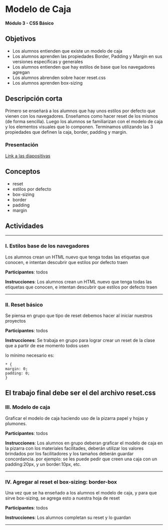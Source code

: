 # Modelo de Caja

**Módulo 3 - CSS Básico**

## Objetivos

- Los alumnos entienden que existe un modelo de caja
- Los alumnos aprenden las propiedades Border, Padding y Margin en sus versiones específicas y generales
- Los alumnos entienden que hay estilos de base que los navegadores agregan
- Los alumnos abrenden sobre hacer reset.css
- Los alumnos aprenden box-sizing

## Descripción corta

Primero se enseñará a los alumnos que hay unos estilos por defecto que vienen con los navegadores.
Enseñamos como hacer reset de los mismos (de forma sencilla).
Luego los alumnos se familiarizan con el modelo de caja y los elementos visuales que lo componen.
Terminamos utilizando las 3 propiedades que definen la caja, border, padding y margin.

### Presentación

[Link a las diapositivas](https://docs.google.com/presentation/d/19J-B6VWbIBX7XRljIltm1RfKwBP3U8voQXhjTGhzucc/edit#slide=id.g472734ca5e_0_38)

## Conceptos

- reset
- estilos por defecto
- box-sizing
- border
- padding
- margin

## Actividades

---

### I. Estilos base de los navegadores

Los alumnos crean un HTML nuevo que tenga todas las etiquetas que conocen, e intentan descubrir que estilos por defecto traen

**Participantes**: todos

**Instrucciones**: Los alumnos crean un HTML nuevo que tenga todas las etiquetas que conocen, e intentan descubrir que estilos por defecto traen

---

### II. Reset básico

Se piensa en grupo que tipo de reset debemos hacer al iniciar nuestros proyectos

**Participantes**: todos

**Instrucciones**: Se trabaja en grupo para lograr crear un reset de la clase que a partir de ese momento todos usen

lo mínimo necesario es:

```
* {
margin: 0;
padding: 0;
}

```

## El trabajo final debe ser el del archivo reset.css

### III. Modelo de caja

Graficar el modelo de caja haciendo uso de la pizarra papel y hojas y plumones.

**Participantes**: todos

**Instrucciones**:
Los alumnos en grupo deberan graficar el modelo de caja en la pizarra con los materiales facilitades, deberán utilizar los valores brindados por los facilitadores y los tamaños deberán guardar concordancia.
por ejemplo:
se les puede pedir que creen una caja con un padding:20px, y un border:10px, etc.

---

### IV. Agregar al reset el box-sizing: border-box

Una vez que se ha enseñado a los alumnos el modelo de caja, y para que sirve box-sizing, se agrega esto a nuestra hoja de reset

**Participantes**: todos

**Instrucciones**: Los alumnos completan su reset y lo guardan

---
